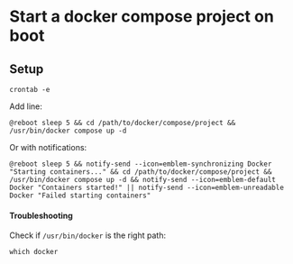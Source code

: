 # Start a docker compose project on boot
## Setup
```shell
crontab -e
```

Add line:
```shell
@reboot sleep 5 && cd /path/to/docker/compose/project && /usr/bin/docker compose up -d
```
Or with notifications:
```shell
@reboot sleep 5 && notify-send --icon=emblem-synchronizing Docker "Starting containers..." && cd /path/to/docker/compose/project && /usr/bin/docker compose up -d && notify-send --icon=emblem-default Docker "Containers started!" || notify-send --icon=emblem-unreadable Docker "Failed starting containers"
```

#### Troubleshooting
Check if `/usr/bin/docker` is the right path:
```shell
which docker
```
